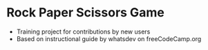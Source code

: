 # Rock Paper Scissors Game
- Training project for contributions by new users
- Based on instructional guide by whatsdev on freeCodeCamp.org
